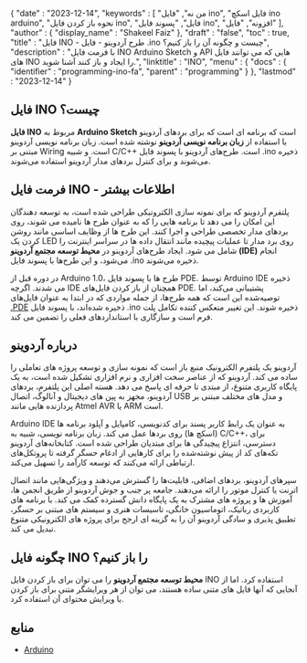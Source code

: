 {
   "date" : "2023-12-14",
   "keywords" : [
"من نه",
"فایل ino",
"فایل اسکچ ino arduino",
"نحوه باز کردن فایل ino",
"فایل",
"پسوند فایل ino",
"افزونه",
"فایل"
],
   "author" : {
      "display_name" : "Shakeel Faiz"
},
   "draft" : "false",
   "toc" : true,
   "title" : "فایل INO - طرح آردوینو - فایل .ino چیست و چگونه آن را باز کنیم؟",
   "description" : "با فرمت فایل INO Arduino Sketch و API هایی که می توانند فایل های INO را ایجاد و باز کنند آشنا شوید.",
   "linktitle" : "INO",
   "menu" : {
      "docs" : {
         "identifier" : "programming-ino-fa",
         "parent" : "programming"
}
},
   "lastmod" : "2023-12-14"
}

## فایل INO چیست؟

**فایل INO** مربوط به **Arduino Sketch** است که برنامه ای است که برای بردهای آردوینو با استفاده از **زبان برنامه نویسی آردوینو** نوشته شده است. زبان برنامه نویسی آردوینو مبتنی بر Wiring است. و شبیه C/C++ است. طرح‌های آردوینو با پسوند فایل .ino ذخیره می‌شوند و برای کنترل بردهای مدار آردوینو استفاده می‌شوند.

## فرمت فایل INO - اطلاعات بیشتر

پلتفرم آردوینو که برای نمونه سازی الکترونیکی طراحی شده است، به توسعه دهندگان این امکان را می دهد تا برنامه هایی را که به عنوان طرح ها نامیده می شوند، روی بردهای مدار تخصصی طراحی و اجرا کنند. این طرح ها از وظایف اساسی مانند روشن کردن یک LED روی برد مدار تا عملیات پیچیده مانند انتقال داده ها در سراسر اینترنت را شامل می شود. ایجاد طرح‌های آردوینو در **محیط توسعه مجتمع آردوینو (IDE)** انجام می‌شود، و این طرح‌ها با پسوند فایل .ino ذخیره می‌شوند.

در دوره قبل از Arduino 1.0، طرح ها با پسوند فایل PDE. توسط Arduino IDE ذخیره می شدند. اگرچه IDE همچنان از باز کردن فایل‌های PDE. پشتیبانی می‌کند، اما توصیه‌شده این است که همه طرح‌ها، از جمله مواردی که در ابتدا به عنوان فایل‌های [.PDE](/programming/pde/) ذخیره شده‌اند، با پسوند فایل .ino ذخیره شوند. این تغییر منعکس کننده تکامل پلت فرم است و سازگاری با استانداردهای فعلی را تضمین می کند.

## درباره آردوینو

آردوینو یک پلتفرم الکترونیک منبع باز است که نمونه سازی و توسعه پروژه های تعاملی را ساده می کند. آردوینو که از عناصر سخت افزاری و نرم افزاری تشکیل شده است، به یک پایگاه کاربری متنوع، از مبتدی تا حرفه ای پاسخ می دهد. هسته اصلی این پلتفرم، بردهای آردوینو، مجهز به پین های دیجیتال و آنالوگ، اتصال USB و مدل های مختلف مبتنی بر پردازنده هایی مانند Atmel AVR یا ARM است.

Arduino IDE به عنوان یک رابط کاربر پسند برای کدنویسی، کامپایل و آپلود برنامه ها (اسکچ ها) روی بردها عمل می کند. زبان برنامه نویسی، شبیه به C/C++، برای دسترسی، انتزاع پیچیدگی ها برای مبتدیان طراحی شده است. کتابخانه‌های آردوینو تکه‌های کد از پیش نوشته‌شده را برای کارهایی از ادغام حسگر گرفته تا پروتکل‌های ارتباطی ارائه می‌کنند که توسعه کارآمد را تسهیل می‌کند.

سپرهای آردوینو، بردهای اضافی، قابلیت‌ها را گسترش می‌دهند و ویژگی‌هایی مانند اتصال اترنت یا کنترل موتور را ارائه می‌دهند. جامعه پر جنب و جوش آردوینو از طریق انجمن ها، آموزش ها و پروژه های مشترک به یک پایگاه دانش گسترده کمک می کند. با برنامه های کاربردی رباتیک، اتوماسیون خانگی، تاسیسات هنری و سیستم های مبتنی بر حسگر، تطبیق پذیری و سادگی آردوینو آن را به گزینه ای ارجح برای پروژه های الکترونیکی متنوع تبدیل می کند.

## چگونه فایل INO را باز کنیم؟

**محیط توسعه مجتمع آردوینو** را می توان برای باز کردن فایل INO استفاده کرد. اما از آنجایی که آنها فایل های متنی ساده هستند، می توان از هر ویرایشگر متنی برای باز کردن یا ویرایش محتوای آن استفاده کرد.

## منابع
* [Arduino](https://en.wikipedia.org/wiki/Arduino)


